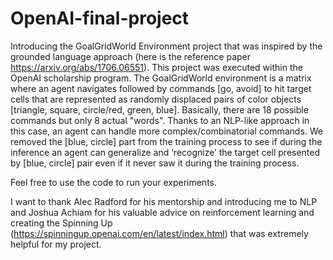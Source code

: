 # OpenAI-final-project

Introducing the GoalGridWorld Environment project that was inspired by the grounded language approach (here is the reference paper https://arxiv.org/abs/1706.06551). This project was executed within the OpenAI scholarship program. The GoalGridWorld environment is a matrix where an agent navigates followed by commands  [go, avoid] to hit target cells that are represented as randomly displaced pairs of color objects [triangle, square, circle/red, green, blue]. Basically, there are 18 possible commands but only 8 actual "words". Thanks to an NLP-like approach in this case, an agent can handle more complex/combinatorial commands. We removed the [blue, circle] part from the training process to see if during the inference an agent can generalize and ‘recognize’ the target cell presented by [blue, circle] pair even if it never saw it during the training process. 

Feel free to use the code to run your experiments. 

I want to thank Alec Radford for his mentorship and introducing me to NLP and Joshua Achiam for his valuable advice on reinforcement learning and creating the Spinning Up (https://spinningup.openai.com/en/latest/index.html) that was extremely helpful for my project.

